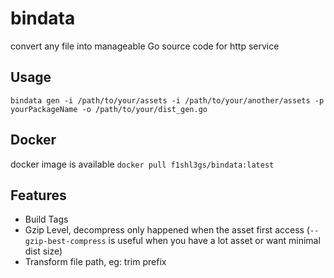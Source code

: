 # bindata

convert any file into manageable Go source code for http service

## Usage
```
bindata gen -i /path/to/your/assets -i /path/to/your/another/assets -p yourPackageName -o /path/to/your/dist_gen.go
```

## Docker
docker image is available `docker pull f1shl3gs/bindata:latest`

## Features
- Build Tags
- Gzip Level, decompress only happened when the asset first access 
    (`--gzip-best-compress` is useful when you have a lot asset
    or want minimal dist size)
- Transform file path, eg: trim prefix
